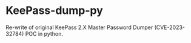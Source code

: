 # KeePass-dump-py
Re-write of original KeePass 2.X Master Password Dumper (CVE-2023-32784) POC in python.
